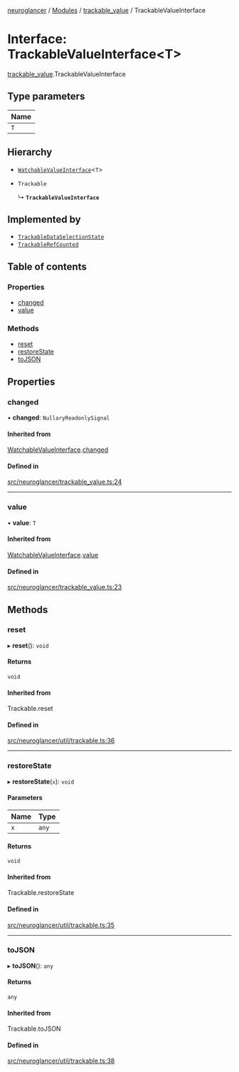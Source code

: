 [neuroglancer](../README.md) / [Modules](../modules.md) / [trackable\_value](../modules/trackable_value.md) / TrackableValueInterface

# Interface: TrackableValueInterface<T\>

[trackable_value](../modules/trackable_value.md).TrackableValueInterface

## Type parameters

| Name |
| :------ |
| `T` |

## Hierarchy

- [`WatchableValueInterface`](trackable_value.WatchableValueInterface.md)<`T`\>

- `Trackable`

  ↳ **`TrackableValueInterface`**

## Implemented by

- [`TrackableDataSelectionState`](../classes/layer.TrackableDataSelectionState.md)
- [`TrackableRefCounted`](../classes/trackable_value.TrackableRefCounted.md)

## Table of contents

### Properties

- [changed](trackable_value.TrackableValueInterface.md#changed)
- [value](trackable_value.TrackableValueInterface.md#value)

### Methods

- [reset](trackable_value.TrackableValueInterface.md#reset)
- [restoreState](trackable_value.TrackableValueInterface.md#restorestate)
- [toJSON](trackable_value.TrackableValueInterface.md#tojson)

## Properties

### changed

• **changed**: `NullaryReadonlySignal`

#### Inherited from

[WatchableValueInterface](trackable_value.WatchableValueInterface.md).[changed](trackable_value.WatchableValueInterface.md#changed)

#### Defined in

[src/neuroglancer/trackable_value.ts:24](https://github.com/ActiveBrainAtlas2/neuroglancer/blob/8fef58ad/src/neuroglancer/trackable_value.ts#L24)

___

### value

• **value**: `T`

#### Inherited from

[WatchableValueInterface](trackable_value.WatchableValueInterface.md).[value](trackable_value.WatchableValueInterface.md#value)

#### Defined in

[src/neuroglancer/trackable_value.ts:23](https://github.com/ActiveBrainAtlas2/neuroglancer/blob/8fef58ad/src/neuroglancer/trackable_value.ts#L23)

## Methods

### reset

▸ **reset**(): `void`

#### Returns

`void`

#### Inherited from

Trackable.reset

#### Defined in

[src/neuroglancer/util/trackable.ts:36](https://github.com/ActiveBrainAtlas2/neuroglancer/blob/8fef58ad/src/neuroglancer/util/trackable.ts#L36)

___

### restoreState

▸ **restoreState**(`x`): `void`

#### Parameters

| Name | Type |
| :------ | :------ |
| `x` | `any` |

#### Returns

`void`

#### Inherited from

Trackable.restoreState

#### Defined in

[src/neuroglancer/util/trackable.ts:35](https://github.com/ActiveBrainAtlas2/neuroglancer/blob/8fef58ad/src/neuroglancer/util/trackable.ts#L35)

___

### toJSON

▸ **toJSON**(): `any`

#### Returns

`any`

#### Inherited from

Trackable.toJSON

#### Defined in

[src/neuroglancer/util/trackable.ts:38](https://github.com/ActiveBrainAtlas2/neuroglancer/blob/8fef58ad/src/neuroglancer/util/trackable.ts#L38)
